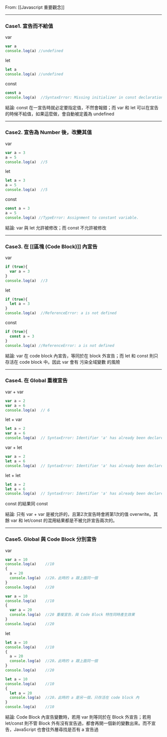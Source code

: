 From: [[Javascript 重要觀念]]

---

### Case1. 宣告而不給值

var
```js
var a
console.log(a) //undefined
```

let
```js
let a
console.log(a) //undefined
```

const
```js
const a
console.log(a)  //SyntaxError: Missing initializer in const declaration

```

結論:  const 在一宣告時就必定要指定值，不然會報錯；而 var 和 let 可以在宣告的時候不給值，如果這麼做，會自動被定義為 undefined

---
### Case2. 宣告為 Number 後，改變其值
var
```js
var a = 3
a = 5
console.log(a)  //5
```

let
```js
let a = 3
a = 5
console.log(a)  //5
```

const
```js
const a = 3
a = 5
console.log(a) //TypeError: Assignment to constant variable.
```

結論: var 與 let 允許被修改；而 const 不允許被修改

---

### Case3. 在 [[區塊 (Code Block)]] 內宣告
var
```js
if (true){
  var a = 3
}
console.log(a)  //3
```

let
```js
if (true){
  let a = 3
}
console.log(a)  //ReferenceError: a is not defined
```

const
```js
if (true){
  const a = 3
}
console.log(a) //ReferenceError: a is not defined
```

結論: var 在 code block 內宣告，等同於在 block 外宣告；而 let 和 const 則只存活在 code block 中。因此 var 會有 污染全域變數 的風險

---

### Case4. 在 Global 重複宣告

var + var
```js
var a = 2
var a = 6
console.log(a)  // 6
```

let + var
```js
let a = 2
var a = 6
console.log(a)  // SyntaxError: Identifier 'a' has already been declared
```

var + let
```js
var a = 2
let a = 6
console.log(a)  // SyntaxError: Identifier 'a' has already been declared
```

let + let
```js
let a = 2
let a = 6
console.log(a)  // SyntaxError: Identifier 'a' has already been declared
```

const 的結果同 const

結論: 只有 var + var 是被允許的，且第2次宣告時會將第1次的值 overwrite。其餘 var 和 let/const 的混用結果都是不被允許宣告兩次的。

---

### Case5. Global 與 Code Block 分別宣告

var
```js
var a = 10
console.log(a)    //10
{
  a = 20
  console.log(a)  //20，此時的 a 跟上面同一個
}
console.log(a)    //20
```

```js
var a = 10
console.log(a)    //10
{
  var a = 20
  console.log(a)  //20 重複宣告，與 Code Block 特性同時產生效果
}
console.log(a)    //20
```

let
```js
let a = 10
console.log(a)    //10
{
  a = 20
  console.log(a)  //20，此時的 a 跟上面同一個
}
console.log(a)    //20
```

```js
let a = 10
console.log(a)    //10
{
  let a = 20
  console.log(a)  //20，此時的 a 是另一個，只存活在 code block 內
}
console.log(a)    //10
```

結論: Code Block 內宣告變數時，若用 var 則等同於在 Block 外宣告；若用 let/const 則不管 Block 外有沒有宣告過，都會再開一個新的變數出來。而不宣告，JavaScript 也會往外層尋找是否有 a 宣告過